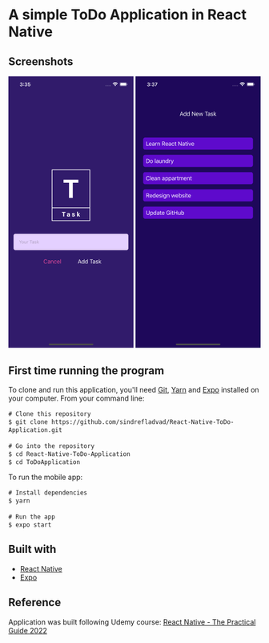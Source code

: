 # A simple ToDo Application in React Native

## Screenshots
<img src="https://github.com/sindrefladvad/React-Native-ToDo-Application/blob/master/ToDoApplication/assets/images/addtask.png" width="250"/> <img src="https://github.com/sindrefladvad/React-Native-ToDo-Application/blob/master/ToDoApplication/assets/images/taskoverview.png" width="250"/> 

## First time running the program

To clone and run this application, you'll need [Git](https://git-scm.com), [Yarn](https://classic.yarnpkg.com/) and [Expo](https://expo.io/) installed on your computer. From your command line:
```
# Clone this repository
$ git clone https://github.com/sindrefladvad/React-Native-ToDo-Application.git

# Go into the repository
$ cd React-Native-ToDo-Application
$ cd ToDoApplication
```

To run the mobile app:
```
# Install dependencies
$ yarn

# Run the app
$ expo start
```

## Built with
- [React Native](https://facebook.github.io/react-native/) 
- [Expo](https://expo.io)

## Reference
Application was built following Udemy course: [React Native - The Practical Guide 2022](https://www.udemy.com/course/react-native-the-practical-guide/)
